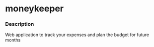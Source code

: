 # moneykeeper

### Description
Web application to track your expenses and plan the budget for future months
